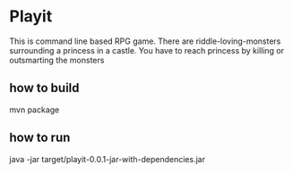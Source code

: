 # Playit
This is command line based RPG game.
There are riddle-loving-monsters surrounding a princess in a castle.
You have to reach princess by killing or outsmarting the monsters

## how to build
mvn package

## how to run
java -jar target/playit-0.0.1-jar-with-dependencies.jar
